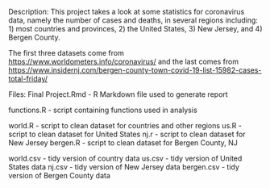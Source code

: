 Description: This project takes a look at some statistics for coronavirus data, namely the number of cases and deaths, in several regions including: 1) most countries and provinces, 2) the United States, 3) New Jersey, and 4) Bergen County.

The first three datasets come from https://www.worldometers.info/coronavirus/ and the last comes from https://www.insidernj.com/bergen-county-town-covid-19-list-15982-cases-total-friday/

Files:
Final Project.Rmd - R Markdown file used to generate report

functions.R - script containing functions used in analysis

world.R - script to clean dataset for countries and other regions
us.R - script to clean dataset for United States
nj.r - script to clean dataset for New Jersey
bergen.R - script to clean dataset for Bergen County, NJ

world.csv - tidy version of country data
us.csv - tidy version of United States data
nj.csv - tidy version of New Jersey data
bergen.csv - tidy version of Bergen County data